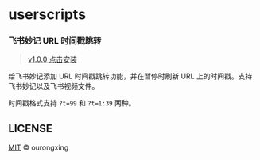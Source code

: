 # userscripts

### 飞书妙记 URL 时间戳跳转
> [v1.0.0 点击安装](https://raw.githubusercontent.com/ourongxing/userscripts/main/packages/feishu-minute-timestamp/dist/feishu-minute-timestamp.user.js)

给飞书妙记添加 URL 时间戳跳转功能，并在暂停时刷新 URL 上的时间戳。支持飞书妙记以及飞书视频文件。

时间戳格式支持 `?t=99` 和 `?t=1:39` 两种。

## LICENSE
[MIT](LICENSE) © ourongxing
